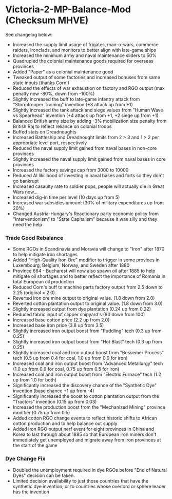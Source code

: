 # Victoria-2-MP-Balance-Mod (Checksum MHVE)

See changelog below:

- Increased the supply limit usage of frigates, man-o-wars, commerce raiders, ironclads, and monitors to better align with late-game ships
- Increased the minimum army and naval maintenance sliders to 50%
- Quadrupled the colonial maintenance goods required for overseas provinces
- Added "Paper" as a colonial maintenance good
- Tweaked output of some factories and increased bonuses from same state inputs (thanks Corn!)
- Reduced the effects of war exhaustion on factory and RGO output (max penalty now -80%, down from -100%)
- Slightly increased the buff to late-game infantry attack from "Stormtrooper Training" invention (+3 attack up from +1)
- Slightly increased the tank attack and siege values from "Human Wave vs Spearhead" invention (+4 attack up from +1, +2 siege up from +1)
- Balanced British army size by adding -3% mobilization size penalty from British Raj to reflect reliance on colonial troops
- Buffed stats on Dreadnoughts
- Increased Battleship and Dreadnought limits from 2 > 3 and 1 > 2 per appropriate level port, respectively
- Reduced the naval supply limit gained from naval bases in non-core provinces
- Slightly increased the naval supply limit gained from naval bases in core provinces
- Increased the factory savings cap from 3000 to 10000
- Reduced AI likilihood of investing in naval bases and forts so they don't go bankrupt
- Increased casaulty rate to soldier pops, people will actually die in Great Wars now...
- Increased dig-in time per level (10 days up from 5)
- Increased war subsidies amount (30% of military expenditures up from 20%)
- Changed Austria-Hungary's Reactionary party economic policy from "Interventionism" to "State Capitalism" because it was silly and they need the help

### Trade Good Rebalance ###

- Some RGOs in Scandinavia and Moravia will change to "Iron" after 1870 to help mitigate iron shortages
- Added "High-Quality Iron Ore" modifier to trigger in some provines in Luxembourg, Belgium, Norway, and Sweden after 1880
- Province 664 - Bucharest will now also spawn oil after 1885 to help mitigate oil shortages and to better reflect the importance of Romania in total European oil production
- Reduced Corn's buff to machine parts factory output from 2.5 down to 2.25 (original = 2.0).
- Reverted iron ore mine output to original value. (1.8 down from 2.0)
- Reverted cotton plantation output to original value. (1.8 down from 3.0)
- Slightly increased output from dye plantation (0.24 up from 0.22)
- Reduced fabric input of clipper shipyard's (80 down from 100)
- Increased base cotton price (2.2 up from 2.0)
- Increased base iron price (3.8 up from 3.5)
- Slightly increased iron output boost from "Puddling" tech (0.3 up from 0.25)
- Slightly increased iron output boost from "Hot Blast" tech (0.3 up from 0.25)
- Slightly increased coal and iron output boost from "Bessemer Process" tech (0.5 up from 0.4 for coal, 1.0 up from 0.9 for iron)
- Increased coal and iron output boost from "Advanced Metallurgy" tech (1.0 up from 0.9 for coal, 0.75 up from 0.5 for iron)
- Increased coal and iron output boost from "Electric Furnace" tech (1.2 up from 1.0 for both)
- Significantly increased the discovery chance of the "Synthetic Dye" invention (base chance +1 up from -4)
- Significantly increased the boost to cotton plantation output from the "Tractors" invention (0.15 up from 0.03)
- Increased the production boost from the "Mechanized Mining" province modifier (0.75 up from 0.5)
- Added cotton RGO change events to reflect historic shifts to African cotton production and to help balance out supply
- Added iron RGO output nerf event for eight provinces in China and Korea to last through about 1885 so that European iron miners don't immediately get unemployed and migrate away from iron provinces at the start of the game

### Dye Change Fix ###

- Doubled the unemployment required in dye RGOs before "End of Natural Dyes" decision can be taken.
- Limited decision availability to just those countries that have the synthetic dye invention, or to countries whose overlord or sphere leader has the invention
